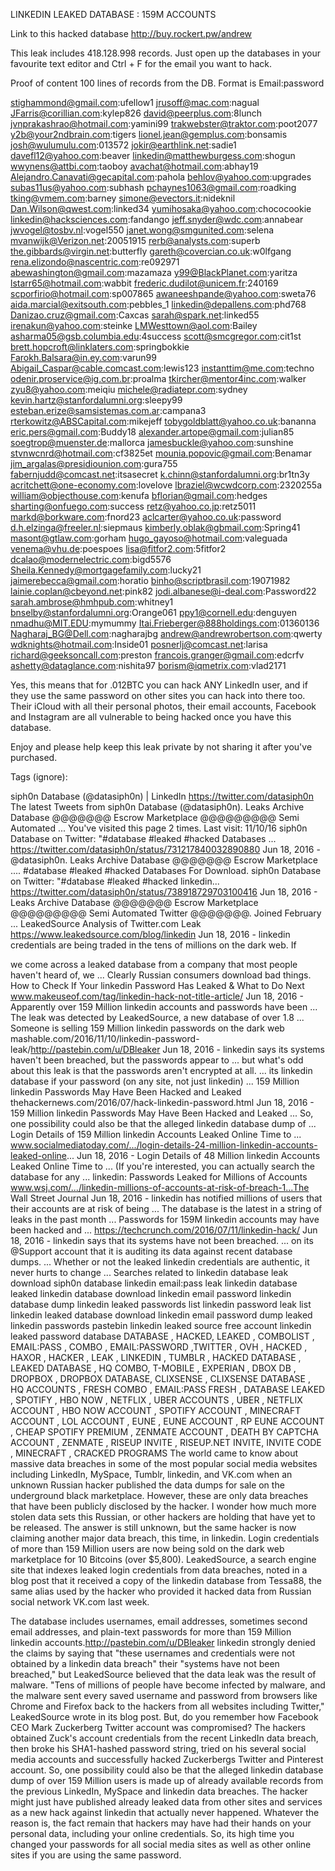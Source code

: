 LINKEDIN LEAKED DATABASE : 159M ACCOUNTS

Link to this hacked database http://buy.rockert.pw/andrew



This leak includes	418.128.998 records.
Just open up the databases in your favourite text editor and Ctrl + F for the email you want to hack.

Proof of content	100 lines of records from the DB. Format is Email:password



stighammond@gmail.com:ufellow1
jrusoff@mac.com:nagual
JFarris@corillian.com:kylep826
david@peerplus.com:8lunch
jvnprakashrao@hotmail.com:yamini99
trakwebster@traktor.com:poot2077
y2b@your2ndbrain.com:tigers
lionel.jean@gemplus.com:bonsamis
josh@wulumulu.com:013572
jokir@earthlink.net:sadie1
davefl12@yahoo.com:beaver
linkedin@matthewburgess.com:shogun
wwynens@attbi.com:taoboy
avachat@hotmail.com:abhay19
Alejandro.Canavati@gecapital.com:pahola
behlov@yahoo.com:upgrades
subas11us@yahoo.com:subhash
pchaynes1063@gmail.com:roadking
tking@vmem.com:barney
simone@evectors.it:nideknil
Dan.Wilson@qwest.com:linked34
yumihosaka@yahoo.com:chococookie
linkedin@hacksciences.com:fandango
jeff.snyder@wdc.com:annabear
jwvogel@tosbv.nl:vogel550
janet.wong@smgunited.com:selena
mvanwijk@Verizon.net:20051915
rerb@analysts.com:superb
the.gibbards@virgin.net:butterfly
gareth@covercian.co.uk:w0lfgang
rena.elizondo@nascentric.com:re092971
abewashington@gmail.com:mazamaza
y99@BlackPlanet.com:yaritza
lstarr65@hotmail.com:wabbit
frederic.dudilot@unicem.fr:240169
scporfirio@hotmail.com:sp007865
awaneeshpande@yahoo.com:sweta76
aida.marcial@exitsouth.com:pebbles_1
linkedin@depallens.com:phd768
Danizao.cruz@gmail.com:Caxcas
sarah@spark.net:linked55
irenakun@yahoo.com:steinke
LMWesttown@aol.com:Bailey
asharma05@gsb.columbia.edu:4success
scott@smcgregor.com:cit1st
brett.hopcroft@linklaters.com:springbokkie
Farokh.Balsara@in.ey.com:varun99
Abigail_Caspar@cable.comcast.com:lewis123
instanttim@me.com:techno
odenir.proservice@ig.com.br:proalma
tkircher@mentor4inc.com:walker
zyu8@yahoo.com:meiqiu
michele@radiatepr.com:sydney
kevin.hartz@stanfordalumni.org:sleepy99
esteban.erize@samsistemas.com.ar:campana3
rterkowitz@ABSCapital.com:mikejeff
tobygoldblatt@yahoo.co.uk:bananna
eric.pers@gmail.com:Buddy18
alexander.artope@gmail.com:julian85
soegtrop@muenster.de:mallorca
jamesbuckle@yahoo.com:sunshine
stvnwcnrd@hotmail.com:cf3825et
mounia.popovic@gmail.com:Benamar
jim_argalas@presidiounion.com:gura755
fabernjudd@comcast.net:itsasecret
k.chinn@stanfordalumni.org:br1tn3y
acritchett@one-economy.com:lovelove
lbraziel@wcwdcorp.com:2320255a
william@objecthouse.com:kenufa
bflorian@gmail.com:hedges
sharting@onfuego.com:success
retz@yahoo.co.jp:retz5011
markd@borkware.com:fnord23
aclcarter@yahoo.co.uk:password
d.h.elzinga@freeler.nl:siepmaus
kimberly.oblak@gbmail.com:Spring41
masont@gtlaw.com:gorham
hugo_gayoso@hotmail.com:valeguada
venema@vhu.de:poespoes
lisa@fitfor2.com:5fitfor2
dcalao@modernelectric.com:bigd5576
Sheila.Kennedy@mortgagefamily.com:lucky21
jaimerebecca@gmail.com:horatio
binho@scriptbrasil.com:19071982
lainie.coplan@cbeyond.net:pink82
jodi.albanese@i-deal.com:Password22
sarah.ambrose@hmhpub.com:whitney1
bnselby@stanfordalumni.org:Orange061
ppy1@cornell.edu:denguyen
nmadhu@MIT.EDU:mymummy
Itai.Frieberger@888holdings.com:01360136
Nagharaj_BG@Dell.com:nagharajbg
andrew@andrewrobertson.com:qwerty
wdknights@hotmail.com:Inside01
posnerlj@comcast.net:larisa
richard@geeksoncall.com:preston
francois.granger@gmail.com:edcrfv
ashetty@dataglance.com:nishita97
borism@iqmetrix.com:vlad2171



Yes, this means that for .012BTC	you can hack ANY LinkedIn user, and if they use the same password on other sites you can hack into there too. Their iCloud with all their personal photos, their email accounts, Facebook and Instagram are all vulnerable to being hacked once you have this database.

Enjoy and please help keep this leak private by not sharing it after you've purchased.





Tags (ignore):







siph0n Database (@datasiph0n) | LinkedIn https://twitter.com/datasiph0n
The latest Tweets from siph0n Database (@datasiph0n). Leaks Archive Database @@@@@@@ Escrow Marketplace @@@@@@@@@ Semi Automated ...
You've visited this page 2 times. Last visit: 11/10/16
siph0n Database on Twitter: "#database #leaked #hacked Databases ... https://twitter.com/datasiph0n/status/731217840032890880
Jun 18, 2016 - @datasiph0n. Leaks Archive Database @@@@@@@ Escrow Marketplace .... #database #leaked #hacked Databases For Download.
siph0n Database on Twitter: "#database #leaked #hacked linkedin... https://twitter.com/datasiph0n/status/738918729703100416
Jun 18, 2016 - Leaks Archive Database @@@@@@@ Escrow Marketplace @@@@@@@@@ Semi Automated Twitter @@@@@@@. Joined February ...
LeakedSource Analysis of Twitter.com Leak https://www.leakedsource.com/blog/linkedin
Jun 18, 2016 - linkedin credentials are being traded in the tens of millions on the dark web.	If

we come across a leaked database from a company that most people haven't heard of, we ... Clearly Russian consumers download bad things.
How to Check If Your linkedin Password Has Leaked & What to Do Next www.makeuseof.com/tag/linkedin-hack-not-title-article/
Jun 18, 2016 - Apparently over 159 Million linkedin accounts and passwords have been ... The leak was detected by LeakedSource, a new database of over 1.8 ...
Someone is selling 159 Million linkedin passwords on the dark web mashable.com/2016/11/10/linkedin-password-leak/http://pastebin.com/u/DBleaker
Jun 18, 2016 - linkedin says its systems haven't been breached, but the passwords appear to ... but what's odd about this leak is that the passwords aren't encrypted at all. ... its linkedin database if your password (on any site, not just linkedin) ...
159 Million linkedin Passwords May Have Been Hacked and Leaked thehackernews.com/2016/07/hack-linkedin-password.html
Jun 18, 2016 - 159 Million linkedin Passwords May Have Been Hacked and Leaked ... So, one possibility could also be that the alleged linkedin database dump of ...
Login Details of 159 Million linkedin Accounts Leaked Online Time to ... www.socialmediatoday.com/.../login-details-24-million-linkedin-accounts-leaked-online...
Jun 18, 2016 - Login Details of 48 Million linkedin Accounts Leaked Online Time to ... (If you're interested, you can actually search the database for any ...
linkedin: Passwords Leaked for Millions of Accounts
www.wsj.com/.../linkedin-millions-of-accounts-at-risk-of-breach-1...The Wall Street Journal
Jun 18, 2016 - linkedin has notified millions of users that their accounts are at risk of being ... The database is the latest in a string of leaks in the past month ...
Passwords for 159M linkedin accounts may have been hacked and ... https://techcrunch.com/2016/07/11/linkedin-hack/
Jun 18, 2016 - linkedin says that its systems have not been breached. ... on its @Support account that it is auditing its data against recent database dumps. ... Whether or not the leaked linkedin credentials are authentic, it never hurts to change ...
Searches related to linkedin database leak download siph0n database
linkedin email:pass leak linkedin database leaked linkedin database download linkedin email password linkedin database dump linkedin leaked passwords list linkedin password leak list
linkedin leaked database download linkedin email password dump leaked linkedin passwords pastebin
linkedin leaked source free account linkedin leaked password database
DATABASE , HACKED, LEAKED , COMBOLIST , EMAIL:PASS , COMBO , EMAIL:PASSWORD ,TWITTER , OVH , HACKED , HAXOR , HACKER , LEAK , LINKEDIN , TUMBLR , HACKED DATABASE , LEAKED DATABASE , HQ COMBO,
T-MOBILE , EXPERIAN , DBOX DB , DROPBOX , DROPBOX DATABASE, CLIXSENSE , CLIXSENSE DATABASE , HQ ACCOUNTS , FRESH COMBO , EMAIL:PASS FRESH , DATABASE LEAKED , SPOTIFY , HBO NOW , NETFLIX , UBER ACCOUNTS , UBER , NETFLIX ACCOUNT , HBO NOW ACCOUNT , SPOTIFY ACCOUNT , MINECRAFT ACCOUNT ,
LOL ACCOUNT , EUNE , EUNE ACCOUNT , RP EUNE ACCOUNT , CHEAP SPOTIFY PREMIUM , ZENMATE ACCOUNT , DEATH BY CAPTCHA ACCOUNT , ZENMATE , RISEUP INVITE , RISEUP.NET INVITE, INVITE CODE , MINECRAFT , CRACKED PROGRAMS
The world came to know about massive data breaches in some of the most popular social media websites including LinkedIn, MySpace, Tumblr, linkedin, and VK.com when an unknown Russian hacker published the data dumps for sale on the underground black marketplace.
However, these are only data breaches that have been publicly disclosed by the hacker.
I wonder how much more stolen data sets this Russian, or other hackers are holding that have yet to be released.
The answer is still unknown, but the same hacker is now claiming another major data breach, this time, in linkedin.
Login credentials of more than 159 Million users are now being sold on the dark web marketplace for
10 Bitcoins (over $5,800).
LeakedSource, a search engine site that indexes leaked login credentials from data breaches, noted in a blog post that it received a copy of the linkedin database from Tessa88, the same alias used by the hacker who provided it hacked data from Russian social network VK.com last week.

The database includes usernames, email addresses, sometimes second email addresses, and plain-text passwords for more than 159 Million linkedin accounts.http://pastebin.com/u/DBleaker
linkedin strongly denied the claims by saying that "these usernames and credentials were not obtained by a linkedin data breach" their "systems have not been breached," but LeakedSource believed that the data leak was the result of malware.
"Tens of millions of people have become infected by malware, and the malware sent every saved username and password from browsers like Chrome and Firefox back to the hackers from all websites including Twitter," LeakedSource wrote in its blog post.
But, do you remember how Facebook CEO Mark Zuckerberg Twitter account was compromised?
The hackers obtained Zuck's account credentials from the recent LinkedIn data breach, then broke his SHA1-hashed password string, tried on his several social media accounts and successfully hacked Zuckerbergs Twitter and Pinterest account.
So, one possibility could also be that the alleged linkedin database dump of over 159 Million users is made up of already available records from the previous LinkedIn, MySpace and linkedin data breaches.
The hacker might just have published already leaked data from other sites and services as a new hack against linkedin that actually never happened.
Whatever the reason is, the fact remain that hackers may have had their hands on your personal data, including your online credentials.
So, its high time you changed your passwords for all social media sites as well as other online sites if you are using the same password.
